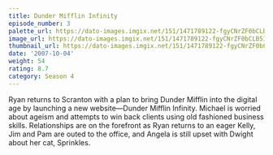 ```yaml
---
title: Dunder Mifflin Infinity
episode_number: 3
palette_url: https://dato-images.imgix.net/151/1471789122-fgyCNrZF0bCLB5Ik1LxHVvODqS3.jpg?ixlib=rb-1.1.0&ch=DPR%2CWidth&auto=enhance&palette=json
image_url: https://dato-images.imgix.net/151/1471789122-fgyCNrZF0bCLB5Ik1LxHVvODqS3.jpg?ixlib=rb-1.1.0&ch=DPR%2CWidth&auto=compress%2Cformat&w=500
thumbnail_url: https://dato-images.imgix.net/151/1471789122-fgyCNrZF0bCLB5Ik1LxHVvODqS3.jpg?ixlib=rb-1.1.0&ch=DPR%2CWidth&auto=enhance&w=500&h=280&fit=crop&fm=jpg
date: '2007-10-04'
weight: 54
rating: 8.7
category: Season 4
---
```


Ryan returns to Scranton with a plan to bring Dunder Mifflin into the digital age by launching a new website—Dunder Mifflin Infinity. Michael is worried about ageism and attempts to win back clients using old fashioned business skills. Relationships are on the forefront as Ryan returns to an eager Kelly, Jim and Pam are outed to the office, and Angela is still upset with Dwight about her cat, Sprinkles.